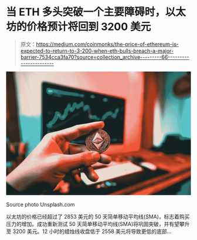 # 当 ETH 多头突破一个主要障碍时，以太坊的价格预计将回到 3200 美元

> 原文：<https://medium.com/coinmonks/the-price-of-ethereum-is-expected-to-return-to-3-200-when-eth-bulls-breach-a-major-barrier-7534cca3fa70?source=collection_archive---------66----------------------->

![](img/2d0f05e88f8870a227667170fe613794.png)

Source photo Unsplash.com

以太坊的价格已经超过了 2853 美元的 50 天简单移动平均线(SMA)，标志着购买压力的增加。成功重新测试 50 天简单移动平均线(SMA)将巩固突破，并有望攀升至 3200 美元。12 小时的蜡烛线收盘低于 2558 美元将导致更低的底部…